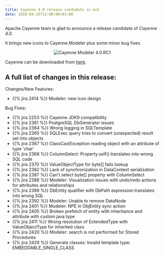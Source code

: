 ```yaml
---
title: Cayenne 4.0 release candidate is out
date: 2018-04-25T12:00:00+03:00
--- 
```


Apache Cayenne team is glad to announce a release candidate of _Cayenne 4.0_.

It brings new icons to Cayenne Modeler plus some minor bug fixes.

<p style="text-align: center;">
    <img src="/img/cayenne-modeler-40rc1.png" alt="Cayenne Modeler 4.0.RC1"/>
</p>

Cayenne can be downloaded from [here](/download.html).

<div class="pb-3"><!-- gap 3rem --></div>
<h2 class="text-center">A full list of changes in this release:</h2>
<div class="pb-2"><!-- gap 2rem --></div>

Changes/New Features:

* {{% jira 2414 %}} Modeler: new icon design

Bug Fixes:

* {{% jira 2253 %}} Cayenne JDK9 compatibility
* {{% jira 2361 %}} PostgreSQL DbGenerator issues
* {{% jira 2364 %}} Wrong logging in SQLTemplate
* {{% jira 2365 %}} SQLExec query tries to convert (unexpected) result set into objects
* {{% jira 2367 %}} ClassCastException reading object with an attribute of type 'char'
* {{% jira 2368 %}} ColumnSelect: Property.self() translates into wrong SQL code
* {{% jira 2370 %}} ValueObjectType for byte[] fails lookup
* {{% jira 2382 %}} Lack of synchronization in DataContext serialization
* {{% jira 2387 %}} Can't select byte[] property with ColumnSelect
* {{% jira 2388 %}} Modeler: Visualization issues with undo/redo actions for attributes and relationships
* {{% jira 2389 %}} DbEntity qualifier with DbPath expression translates into wrong SQL
* {{% jira 2392 %}} Modeler: Unable to remove DataNode
* {{% jira 2401 %}} Modeler: NPE in ObjEntity sync action
* {{% jira 2405 %}} Broken prefetch of entity with inheritance and attribute with custom java type
* {{% jira 2411 %}} Wrong resolution of ExtendedType with ValueObjectType for inherited class
* {{% jira 2420 %}} Modeler: search is not performed for Stored Procedures
* {{% jira 2429 %}} Generate classes: Invalid template type: EMBEDDABLE_SINGLE_CLASS
